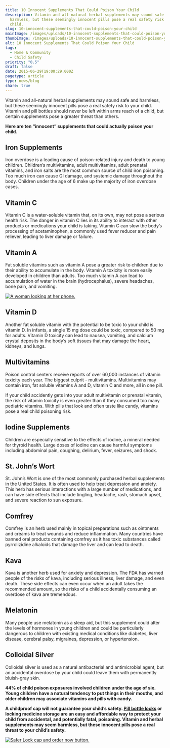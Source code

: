 ```yaml
---
title: 10 Innocent Supplements That Could Poison Your Child
description: Vitamin and all-natural herbal supplements may sound safe and
  harmless, but these seemingly innocent pills pose a real safety risk to your
  child.
slug: 10-innocent-supplements-that-could-poison-your-child
mainImage: /images/uploads/10-innocent-supplements-that-could-poison-your-child.jpg
thumbImage: /images/uploads/10-innocent-supplements-that-could-poison-your-child.jpg
alt: 10 Innocent Supplements That Could Poison Your Child
tags:
  - Home & Community
  - Child Safety
priority: "0.5"
draft: false
date: 2015-06-29T19:00:29.000Z
pagetype: article
type: news/blog
share: true
---
```

Vitamin and all-natural herbal supplements may sound safe and harmless, but these seemingly innocent pills pose a real safety risk to your child. Vitamin and pill bottles should never be left within arms reach of a child, but certain supplements pose a greater threat than others.

__Here are ten “innocent” supplements that could actually poison your child.__

## Iron Supplements

Iron overdose is a leading cause of poison-related injury and death to young children. Children’s multivitamins, adult multivitamins, adult prenatal vitamins, and iron salts are the most common source of child iron poisoning. Too much iron can cause GI damage, and systemic damage throughout the body. Children under the age of 6 make up the majority of iron overdose cases.

## Vitamin C

Vitamin C is a water-soluble vitamin that, on its own, may not pose a serious health risk. The danger in vitamin C lies in its ability to interact with other products or medications your child is taking. Vitamin C can slow the body’s processing of acetaminophen, a commonly used fever reducer and pain reliever, leading to liver damage or failure.

## Vitamin A

Fat soluble vitamins such as vitamin A pose a greater risk to children due to their ability to accumulate in the body. Vitamin A toxicity is more easily developed in children than adults. Too much vitamin A can lead to accumulation of water in the brain (hydrocephalus), severe headaches, bone pain, and vomiting.

[![A woman looking at her phone.](/images/uploads/rxguardian-well-rx-graphic.jpg "Save up to 80 percent on prescription drugs.")](https://www.wellrx.com/rx-discount-card/enroll/?invitecode=SaferLock%20&utm_source=SaferLock%20&utm_medium=affiliate&utm_campaign=%3cblogs%3E "WellRx Link")

## Vitamin D

Another fat soluble vitamin with the potential to be toxic to your child is vitamin D. In infants, a single 15 mg dose could be toxic, compared to 50 mg for adults. Vitamin D toxicity can lead to nausea, vomiting, and calcium crystal deposits in the body’s soft tissues that may damage the heart, kidneys, and lungs.

## Multivitamins

Poison control centers receive reports of over 60,000 instances of vitamin toxicity each year. The biggest culprit - multivitamins. Multivitamins may contain iron, fat soluble vitamins A and D, vitamin C and more, all in one pill.

If your child accidently gets into your adult multivitamin or prenatal vitamin, the risk of vitamin toxicity is even greater than if they consumed too many pediatric vitamins. With pills that look and often taste like candy, vitamins pose a real child poisoning risk.

## Iodine Supplements

Children are especially sensitive to the effects of iodine, a mineral needed for thyroid health. Large doses of iodine can cause harmful symptoms including abdominal pain, coughing, delirium, fever, seizures, and shock.

## St. John’s Wort

St. John’s Wort is one of the most commonly purchased herbal supplements in the United States. It is often used to help treat depression and anxiety. This herb has serious interactions with a large number of medications, and can have side effects that include tingling, headache, rash, stomach upset, and severe reaction to sun exposure.

## Comfrey

Comfrey is an herb used mainly in topical preparations such as ointments and creams to treat wounds and reduce inflammation. Many countries have banned oral products containing comfrey as it has toxic substances called pyrrolizidine alkaloids that damage the liver and can lead to death.

## Kava

Kava is another herb used for anxiety and depression. The FDA has warned people of the risks of kava, including serious illness, liver damage, and even death. These side effects can even occur when an adult takes the recommended amount, so the risks of a child accidentally consuming an overdose of kava are tremendous.

## Melatonin

Many people use melatonin as a sleep aid, but this supplement could alter the levels of hormones in young children and could be particularly dangerous to children with existing medical conditions like diabetes, liver disease, cerebral palsy, migraines, depression, or hypertension.

## Colloidal Silver

Colloidal silver is used as a natural antibacterial and antimicrobial agent, but an accidental overdose by your child could leave them with permanently bluish-gray skin.

__44% of child poison exposures involved children under the age of six. Young children have a natural tendency to put things in their mouths, and older children may associate vitamins and pills with candy.__

__A childproof cap will not guarantee your child’s safety. [Pill bottle locks](https://shop.rxguardian.com/) or locking medicine storage are an easy and affordable way to protect your child from accidental, and potentially fatal, poisoning. Vitamin and herbal supplements may seem harmless, but these innocent pills pose a real threat to your child’s safety.__

[![Safer Lock cap and order now button.](/images/uploads/safer-cta.png "Better safe than sorry. Lock up your meds.")](https://shop.rxguardian.com/products/safer-lock "Safer Lock Product Link")